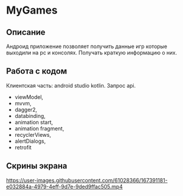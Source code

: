 # MyGames

## Описание 
Андроид приложение позволяет получить данные игр которые выходили на pc и консолях.
Получать краткую информацию о них.

## Работа с кодом 
Клиентская часть: android studio kotlin. Запрос api.

- viewModel,<br/>
- mvvm, <br/>
- dagger2, <br/>
- databinding, <br/>
- animation start,<br/>
- animation fragment,<br/>
- recyclerViews,<br/>
- alertDialogs,<br/>
- retrofit<br/>

## Скрины экрана 

https://user-images.githubusercontent.com/61028366/167391181-e032884a-4979-4eff-9d7e-9ded9ffac505.mp4
